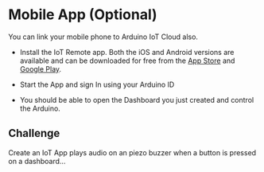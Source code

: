 # Mobile App (Optional)

You can link your mobile phone to Arduino IoT Cloud also. 

+ Install the IoT Remote app. Both the iOS and Android versions are available and can be downloaded for free from the [App Store](https://apps.apple.com/us/app/id1514358431) and [Google Play](https://play.google.com/store/apps/details?id=cc.arduino.cloudiot).

+ Start the App and sign In using your Arduino ID

+ You should be able to open the Dashboard you just created and control the Arduino. 


## Challenge

Create an IoT App plays audio on an piezo buzzer when a button is pressed on a dashboard...
